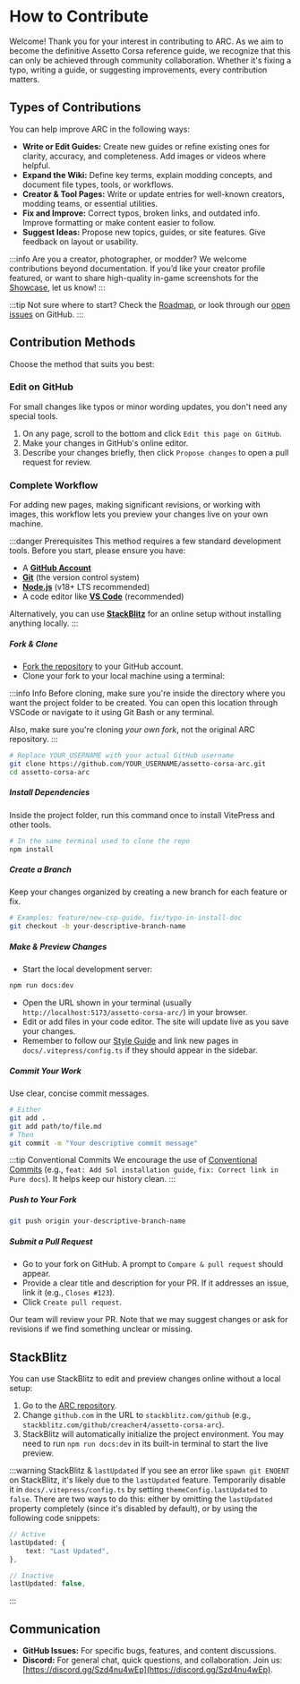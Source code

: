 # How to Contribute

> <Badge type="tip" text="Updated"/>

Welcome! Thank you for your interest in contributing to ARC. As we aim to become the definitive Assetto Corsa reference guide, we recognize that this can only be achieved through community collaboration. Whether it's fixing a typo, writing a guide, or suggesting improvements, every contribution matters.

## Types of Contributions

You can help improve ARC in the following ways:

- **Write or Edit Guides:** Create new guides or refine existing ones for clarity, accuracy, and completeness. Add images or videos where helpful.
- **Expand the Wiki:** Define key terms, explain modding concepts, and document file types, tools, or workflows.
- **Creator & Tool Pages:** Write or update entries for well-known creators, modding teams, or essential utilities.
- **Fix and Improve:** Correct typos, broken links, and outdated info. Improve formatting or make content easier to follow.
- **Suggest Ideas:** Propose new topics, guides, or site features. Give feedback on layout or usability.

:::info Are you a creator, photographer, or modder?
We welcome contributions beyond documentation. If you’d like your creator profile featured, or want to share high-quality in-game screenshots for the [Showcase](../showcase/), let us know!
:::

<!-- This roadmap link will need updating once the actual roadmap is out -->
:::tip Not sure where to start?
Check the [Roadmap](https://github.com/creacher4/assetto-corsa-arc), or look through our [open issues](https://github.com/creacher4/assetto-corsa-arc/issues) on GitHub.
:::

## Contribution Methods

Choose the method that suits you best:

### Edit on GitHub

For small changes like typos or minor wording updates, you don't need any special tools.

1. On any page, scroll to the bottom and click `Edit this page on GitHub`.
2. Make your changes in GitHub's online editor.
3. Describe your changes briefly, then click `Propose changes` to open a pull request for review.

### Complete Workflow <Badge type="tip" text="Recommended" />

For adding new pages, making significant revisions, or working with images, this workflow lets you preview your changes live on your own machine.

:::danger Prerequisites
This method requires a few standard development tools. Before you start, please ensure you have:

- A [**GitHub Account**](https://github.com)
- [**Git**](https://git-scm.com/downloads) (the version control system)
- [**Node.js**](https://nodejs.org/en/) (v18+ LTS recommended)
- A code editor like [**VS Code**](https://code.visualstudio.com/) (recommended)

Alternatively, you can use [**StackBlitz**](#online-ide-stackblitz) for an online setup without installing anything locally.
:::

##### Fork & Clone
- [Fork the repository](https://github.com/creacher4/assetto-corsa-arc) to your GitHub account.
- Clone your fork to your local machine using a terminal:

:::info Info
Before cloning, make sure you're inside the directory where you want the project folder to be created. You can open this location through VSCode or navigate to it using Git Bash or any terminal.

Also, make sure you're cloning *your own fork*, not the original ARC repository.
:::

```bash
# Replace YOUR_USERNAME with your actual GitHub username
git clone https://github.com/YOUR_USERNAME/assetto-corsa-arc.git
cd assetto-corsa-arc
```

##### Install Dependencies

Inside the project folder, run this command once to install VitePress and other tools.

```bash
# In the same terminal used to clone the repo
npm install
```

##### Create a Branch

Keep your changes organized by creating a new branch for each feature or fix.

```bash
# Examples: feature/new-csp-guide, fix/typo-in-install-doc
git checkout -b your-descriptive-branch-name
```

##### Make & Preview Changes

- Start the local development server:

```bash
npm run docs:dev
```

- Open the URL shown in your terminal (usually `http://localhost:5173/assetto-corsa-arc/`) in your browser.
- Edit or add files in your code editor. The site will update live as you save your changes.
- Remember to follow our [Style Guide](style-guide) and link new pages in `docs/.vitepress/config.ts` if they should appear in the sidebar.

##### Commit Your Work

Use clear, concise commit messages.

```bash
# Either
git add .
git add path/to/file.md
# Then
git commit -m "Your descriptive commit message"
```

:::tip Conventional Commits
We encourage the use of [Conventional Commits](https://www.conventionalcommits.org/en/v1.0.0/) (e.g., `feat: Add Sol installation guide`, `fix: Correct link in Pure docs`). It helps keep our history clean.
:::

##### Push to Your Fork

```bash
git push origin your-descriptive-branch-name
```

##### Submit a Pull Request

- Go to your fork on GitHub. A prompt to `Compare & pull request` should appear.
- Provide a clear title and description for your PR. If it addresses an issue, link it (e.g., `Closes #123`).
- Click `Create pull request`.

Our team will review your PR. Note that we may suggest changes or ask for revisions if we find something unclear or missing.

## StackBlitz

You can use StackBlitz to edit and preview changes online without a local setup:

1. Go to the [ARC repository](https://github.com/creacher4/assetto-corsa-arc).
2. Change `github.com` in the URL to `stackblitz.com/github` (e.g., `stackblitz.com/github/creacher4/assetto-corsa-arc`).
3. StackBlitz will automatically initialize the project environment. You may need to run `npm run docs:dev` in its built-in terminal to start the live preview.

:::warning StackBlitz & `lastUpdated`
If you see an error like `spawn git ENOENT` on StackBlitz, it's likely due to the `lastUpdated` feature. Temporarily disable it in `docs/.vitepress/config.ts` by setting `themeConfig.lastUpdated` to `false`. There are two ways to do this: either by omitting the `lastUpdated` property completely (since it's disabled by default), or by using the following code snippets:

```ts
// Active
lastUpdated: {
    text: "Last Updated",
},

// Inactive
lastUpdated: false,
```
:::

## Communication

- **GitHub Issues:** For specific bugs, features, and content discussions.
- **Discord:** For general chat, quick questions, and collaboration. Join us: [https://discord.gg/Szd4nu4wEp](https://discord.gg/Szd4nu4wEp).